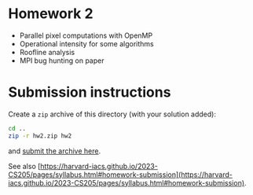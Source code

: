 # Homework 2

* Parallel pixel computations with OpenMP
* Operational intensity for some algorithms
* Roofline analysis
* MPI bug hunting on paper

# Submission instructions

Create a `zip` archive of this directory (with your solution added):

```bash
cd ..
zip -r hw2.zip hw2
```

and [submit the archive here][canvas].

See also
[https://harvard-iacs.github.io/2023-CS205/pages/syllabus.html#homework-submission](https://harvard-iacs.github.io/2023-CS205/pages/syllabus.html#homework-submission).

[canvas]:https://canvas.harvard.edu/courses/113711/assignments/656961
